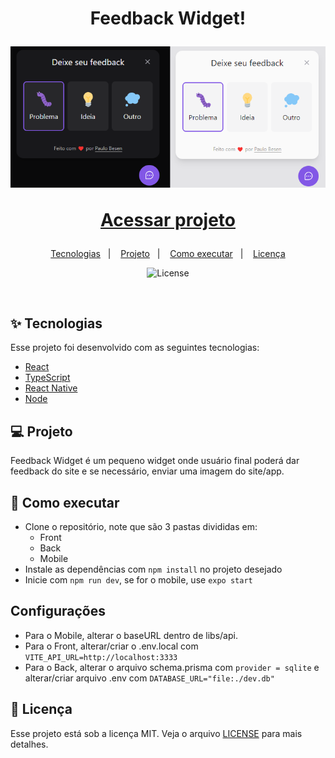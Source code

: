 <h1 align="center">
  Feedback Widget!

  
  ![alt text](https://raw.githubusercontent.com/paulobesen/widget-feedback/main/readme-image.png)

  
  [Acessar projeto](https://widget-feedback-tau.vercel.app/)
</h1>

<p align="center">
  <a href="#-tecnologias">Tecnologias</a>&nbsp;&nbsp;&nbsp;|&nbsp;&nbsp;&nbsp;
  <a href="#-projeto">Projeto</a>&nbsp;&nbsp;&nbsp;|&nbsp;&nbsp;&nbsp;
  <a href="#-como-executar">Como executar</a>&nbsp;&nbsp;&nbsp;|&nbsp;&nbsp;&nbsp;
  <a href="#-licença">Licença</a>
</p>

<p align="center">
  <img alt="License" src="https://img.shields.io/static/v1?label=license&message=MIT&color=8257E5&labelColor=000000">
</p>

<br>

## ✨ Tecnologias

Esse projeto foi desenvolvido com as seguintes tecnologias:

- [React](https://reactjs.org)
- [TypeScript](https://www.typescriptlang.org/)
- [React Native](https://reactnative.dev/)
- [Node](https://nodejs.org/en/)

## 💻 Projeto

Feedback Widget é um pequeno widget onde usuário final poderá dar feedback do site e se necessário, enviar uma imagem do site/app.

## 🚀 Como executar

- Clone o repositório, note que são 3 pastas divididas em:
  - Front
  - Back
  - Mobile
- Instale as dependências com `npm install` no projeto desejado
- Inicie com `npm run dev`, se for o mobile, use `expo start`

## Configurações
- Para o Mobile, alterar o baseURL dentro de libs/api.
- Para o Front, alterar/criar o .env.local com `VITE_API_URL=http://localhost:3333`
- Para o Back, alterar o arquivo schema.prisma com `provider = sqlite` e alterar/criar arquivo .env com `DATABASE_URL="file:./dev.db"`

## 📄 Licença

Esse projeto está sob a licença MIT. Veja o arquivo [LICENSE](LICENSE.md) para mais detalhes.
